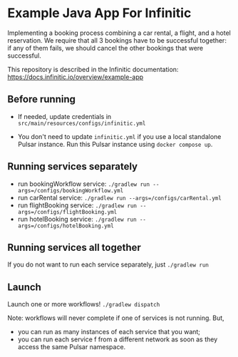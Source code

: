# Example Java App For Infinitic

Implementing a booking process combining a car rental, a flight, and a hotel reservation. 
We require that all 3 bookings have to be successful together: 
if any of them fails, we should cancel the other bookings that were successful.

This repository is described in the Infinitic documentation: https://docs.infinitic.io/overview/example-app

## Before running
- If needed, update credentials in `src/main/resources/configs/infinitic.yml`

- You don't need to update `infinitic.yml` if you use a local standalone Pulsar instance. Run this Pulsar instance using `docker compose up`.

## Running services separately
- run bookingWorkflow service: `./gradlew run --args=/configs/bookingWorkflow.yml`
- run carRental service: `./gradlew run --args=/configs/carRental.yml`
- run flightBooking service: `./gradlew run --args=/configs/flightBooking.yml`
- run hotelBooking service: `./gradlew run --args=/configs/hotelBooking.yml`

## Running services all together
If you do not want to run each service separately, just `./gradlew run`

## Launch
Launch one or more workflows! `./gradlew dispatch`


Note: workflows will never complete if one of services is not running. But,
- you can run as many instances of each service that you want;
- you can run each service f from a different network as soon as they access the same Pulsar namespace.
